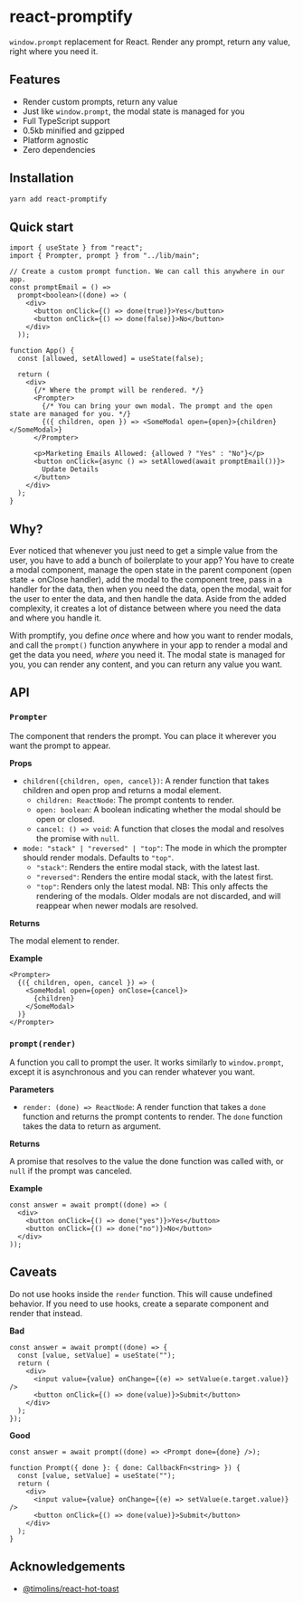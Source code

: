 # react-promptify

`window.prompt` replacement for React. Render any prompt, return any value, right where you need it.

## Features

- Render custom prompts, return any value
- Just like `window.prompt`, the modal state is managed for you
- Full TypeScript support
- 0.5kb minified and gzipped
- Platform agnostic
- Zero dependencies

## Installation

```sh
yarn add react-promptify
```

## Quick start

```tsx
import { useState } from "react";
import { Prompter, prompt } from "../lib/main";

// Create a custom prompt function. We can call this anywhere in our app.
const promptEmail = () =>
  prompt<boolean>((done) => (
    <div>
      <button onClick={() => done(true)}>Yes</button>
      <button onClick={() => done(false)}>No</button>
    </div>
  ));

function App() {
  const [allowed, setAllowed] = useState(false);

  return (
    <div>
      {/* Where the prompt will be rendered. */}
      <Prompter>
        {/* You can bring your own modal. The prompt and the open state are managed for you. */}
        {({ children, open }) => <SomeModal open={open}>{children}</SomeModal>}
      </Prompter>

      <p>Marketing Emails Allowed: {allowed ? "Yes" : "No"}</p>
      <button onClick={async () => setAllowed(await promptEmail())}>
        Update Details
      </button>
    </div>
  );
}
```

## Why?

Ever noticed that whenever you just need to get a simple value from the user, you have to add a bunch of boilerplate to your app? You have to create a modal component, manage the open state in the parent component (open state + onClose handler), add the modal to the component tree, pass in a handler for the data, then when you need the data, open the modal, wait for the user to enter the data, and then handle the data. Aside from the added complexity, it creates a lot of distance between where you need the data and where you handle it.

With promptify, you define _once_ where and how you want to render modals, and call the `prompt()` function anywhere in your app to render a modal and get the data you need, _where_ you need it. The modal state is managed for you, you can render any content, and you can return any value you want.

## API

### `Prompter`

The component that renders the prompt. You can place it wherever you want the prompt to appear.

**Props**

- `children({children, open, cancel})`: A render function that takes children and open prop and returns a modal element.
  - `children: ReactNode`: The prompt contents to render.
  - `open: boolean`: A boolean indicating whether the modal should be open or closed.
  - `cancel: () => void`: A function that closes the modal and resolves the promise with `null`.
- `mode: "stack" | "reversed" | "top"`: The mode in which the prompter should render modals. Defaults to `"top"`.
  - `"stack"`: Renders the entire modal stack, with the latest last.
  - `"reversed"`: Renders the entire modal stack, with the latest first.
  - `"top"`: Renders only the latest modal. NB: This only affects the rendering of the modals. Older modals are not discarded, and will reappear when newer modals are resolved.

**Returns**

The modal element to render.

**Example**

```tsx
<Prompter>
  {({ children, open, cancel }) => (
    <SomeModal open={open} onClose={cancel}>
      {children}
    </SomeModal>
  )}
</Prompter>
```

### `prompt(render)`

A function you call to prompt the user. It works similarly to `window.prompt`, except it is asynchronous and you can render whatever you want.

**Parameters**

- `render: (done) => ReactNode`: A render function that takes a `done` function and returns the prompt contents to render. The `done` function takes the data to return as argument.

**Returns**

A promise that resolves to the value the done function was called with, or `null` if the prompt was canceled.

**Example**

```tsx
const answer = await prompt((done) => (
  <div>
    <button onClick={() => done("yes")}>Yes</button>
    <button onClick={() => done("no")}>No</button>
  </div>
));
```

## Caveats

Do not use hooks inside the `render` function. This will cause undefined behavior. If you need to use hooks, create a separate component and render that instead.

**Bad**

```tsx
const answer = await prompt((done) => {
  const [value, setValue] = useState("");
  return (
    <div>
      <input value={value} onChange={(e) => setValue(e.target.value)} />
      <button onClick={() => done(value)}>Submit</button>
    </div>
  );
});
```

**Good**

```tsx
const answer = await prompt((done) => <Prompt done={done} />);

function Prompt({ done }: { done: CallbackFn<string> }) {
  const [value, setValue] = useState("");
  return (
    <div>
      <input value={value} onChange={(e) => setValue(e.target.value)} />
      <button onClick={() => done(value)}>Submit</button>
    </div>
  );
}
```

## Acknowledgements

- [@timolins/react-hot-toast](https://github.com/timolins/react-hot-toast)

